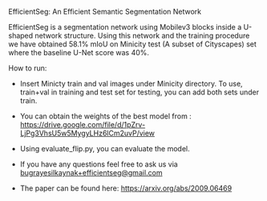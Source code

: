EfficientSeg: An Efficient Semantic Segmentation Network

EfficientSeg is a segmentation network using Mobilev3 blocks inside a U-shaped network structure. Using this network and the training procedure we have obtained 58.1% mIoU on Minicity test (A subset of Cityscapes) set where the baseline U-Net score was 40%.


How to run:

- Insert Minicty train and val images under Minicity directory. To use, train+val in training and test set for testing, you can add both sets under train.

- You can obtain the weights of the best model from : https://drive.google.com/file/d/1pZrv-LjPg3VhsU5w5MygyLHz6lCm2uvP/view

- Using evaluate_flip.py, you can evaluate the model.

- If you have any questions feel free to ask us via bugrayesilkaynak+efficientseg@gmail.com

- The paper can be found here: https://arxiv.org/abs/2009.06469
